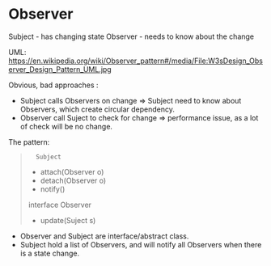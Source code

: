 # Observer

Subject - has changing state
Observer - needs to know about the change

UML: https://en.wikipedia.org/wiki/Observer_pattern#/media/File:W3sDesign_Observer_Design_Pattern_UML.jpg

Obvious, bad approaches : 
* Subject calls Observers on change => Subject need to know about Observers, which create circular dependency.
* Observer call Suject to check for change => performance issue, as a lot of check will be no change.
	
The pattern:
								
>   	Subject 					
>	+ attach(Observer o)
>	+ detach(Observer o)
>	+ notify()
>
>	interface Observer
>	+ update(Suject s)

* Observer and Subject are interface/abstract class.
* Subject hold a list of Observers, and will notify all Observers when there is a state change.
